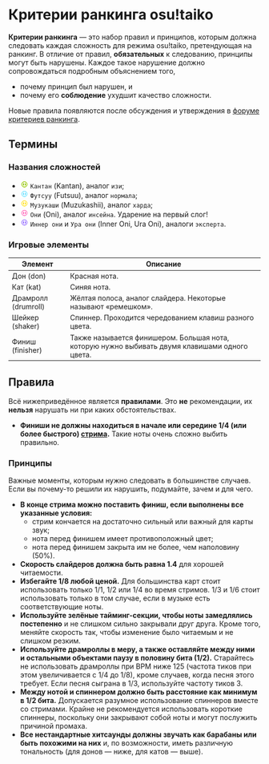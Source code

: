 # Критерии ранкинга osu!taiko

**Критерии ранкинга** — это набор правил и принципов, которым должна следовать каждая сложность для режима osu!taiko, претендующая на ранкинг.
В отличие от правил, **обязательных** к следованию, принципы могут быть нарушены.
Каждое такое нарушение должно сопровождаться подробным объяснением того,
- почему принцип был нарушен, и
- почему его **соблюдение** ухудшит качество сложности.

Новые правила появляются после обсуждения и утверждения в [форуме критериев ранкинга](https://osu.ppy.sh/forum/87).

## Термины

### Названия сложностей

- ![Кантан](/wiki/shared/diff/easy-t.png "Кантан") `Кантан` (Kantan), аналог `изи`;
- ![Футсуу](/wiki/shared/diff/normal-t.png "Футсуу") `Футсуу` (Futsuu), аналог `нормала`;
- ![Музукаши](/wiki/shared/diff/hard-t.png "Музукаши") `Музукаши` (Muzukashii), аналог `харда`;
- ![Они](/wiki/shared/diff/insane-t.png "Они") `Они` (Oni), аналог `инсейна`. Ударение на первый слог!
- ![Иннер](/wiki/shared/diff/expert-t.png "Иннер") `Иннер они` и `Ура они` (Inner Oni, Ura Oni), аналоги `эксперта`.

### Игровые элементы

| Элемент             | Описание                                                                                       |
|---------------------|------------------------------------------------------------------------------------------------|
| Дон (don)           | Красная нота.                                                                                  |
| Кат (kat)           | Синяя нота.                                                                                    |
| Драмролл (drumroll) | Жёлтая полоса, аналог слайдера. Некоторые называют «ремешком».                                 |
| Шейкер (shaker)     | Спиннер. Проходится чередованием клавиш разного цвета.                                         |
| Финиш (finisher)    | Также называется финишером. Большая нота, которую нужно выбивать двумя клавишами одного цвета. |

## Правила

Всё нижеприведённое является **правилами**.
Это **не** рекомендации, их **нельзя** нарушать ни при каких обстоятельствах.

- **Финиши не должны находиться в начале или середине 1/4 (или более быстрого) [стрима](/wiki/Mapping_Techniques/Streams).**
  Такие ноты очень сложно выбить правильно.

### Принципы

Важные моменты, которым нужно следовать в большинстве случаев.
Если вы почему-то решили их нарушить, подумайте, зачем и для чего.

- **В конце стрима можно поставить финиш, если выполнены все указанные условия:**
  - стрим кончается на достаточно сильный или важный для карты звук;
  - нота перед финишем имеет противоположный цвет;
  - нота перед финишем закрыта им не более, чем наполовину (50%).
- **Скорость слайдеров должна быть равна 1.4** для хорошей читаемости.
- **Избегайте 1/8 любой ценой.**
  Для большинства карт стоит использовать только 1/1, 1/2 или 1/4 во время стримов.
  1/3 и 1/6 стоит использовать только в том случае, если в музыке есть соответствующие ноты.
- **Используйте зелёные тайминг-секции, чтобы ноты замедлялись постепенно** и не слишком сильно закрывали друг друга.
  Кроме того, меняйте скорость так, чтобы изменение было читаемым и не слишком резким.
- **Используйте драмроллы в меру, а также оставляйте между ними и остальными объектами паузу в половину бита (1/2).**
  Старайтесь не использовать драмроллы при BPM ниже 125 (частота тиков при этом увеличивается с 1/4 до 1/8), кроме случаев, когда песня этого требует.
  Если песня сыграна в 1/3, используйте частоту тиков 3.
- **Между нотой и спиннером должно быть расстояние как минимум в 1/2 бита.**
  Допускается разумное использование спиннеров вместе со стримами.
  Крайне не рекомендуется использовать короткие спиннеры, поскольку они закрывают собой ноты и могут послужить причиной промаха.
- **Все нестандартные хитсаунды должны звучать как барабаны или быть похожими на них** и, по возможности, иметь различную тональность (для донов — ниже, для катов — выше).
